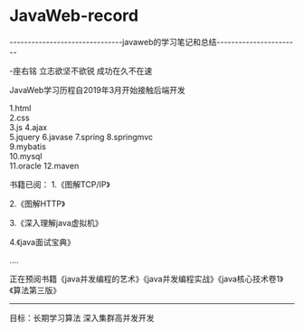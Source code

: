 # JavaWeb-record

-------------------------------javaweb的学习笔记和总结-----------------------

-座右铭 立志欲坚不欲锐 成功在久不在速

  JavaWeb学习历程自2019年3月开始接触后端开发
  
  1.html  
  2.css  
  3.js 
  4.ajax  
  5.jquery 
  6.javase
  7.spring 
  8.springmvc  
  9.mybatis  
  10.mysql  
  11.oracle 
  12.maven
  
  
  书籍已阅：
  1.《图解TCP/IP》

  2.《图解HTTP》

  3.《深入理解java虚拟机》

  4.《java面试宝典》

  ....

  正在预阅书籍《java并发编程的艺术》《java并发编程实战》《java核心技术卷1》《算法第三版》
  
  ---------------------------------------------------------------------------
 
 
 目标：长期学习算法 深入集群高并发开发



